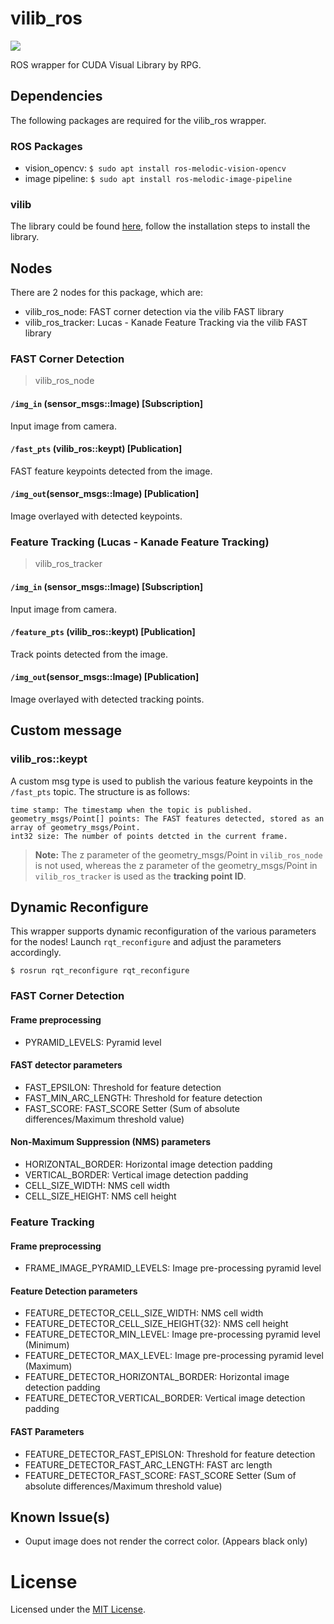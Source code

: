 # vilib_ros
<a href="LICENSE" ><img src="https://img.shields.io/github/license/1487quantum/vilib_ros?style=for-the-badge"/></a>

ROS wrapper for CUDA Visual Library by RPG.

## Dependencies
The following packages are required for the vilib_ros wrapper.
### ROS Packages
- vision_opencv: `$ sudo apt install ros-melodic-vision-opencv`
- image pipeline: `$ sudo apt install ros-melodic-image-pipeline`
### vilib
The library could be found [here](https://github.com/uzh-rpg/vilib), follow the installation steps to install the library.

## Nodes
There are 2 nodes for this package, which are:
- vilib_ros_node: FAST corner detection via the vilib FAST library
- vilib_ros_tracker: Lucas - Kanade Feature Tracking via the vilib FAST library

### FAST Corner Detection
> vilib_ros_node
#### `/img_in` (sensor_msgs::Image)  [Subscription]
Input image from camera.
#### `/fast_pts` (vilib_ros::keypt) [Publication]
FAST feature keypoints detected from the image.
#### `/img_out`(sensor_msgs::Image) [Publication]
Image overlayed with detected keypoints.

### Feature Tracking (Lucas - Kanade Feature Tracking)
> vilib_ros_tracker
#### `/img_in` (sensor_msgs::Image)  [Subscription]
Input image from camera.
#### `/feature_pts` (vilib_ros::keypt) [Publication]
Track points detected from the image.
#### `/img_out`(sensor_msgs::Image) [Publication]
Image overlayed with detected tracking points.

## Custom message
### vilib_ros::keypt 
A custom msg type is used to publish the various feature keypoints in the `/fast_pts` topic. The structure is as follows:
```
time stamp: The timestamp when the topic is published.
geometry_msgs/Point[] points: The FAST features detected, stored as an array of geometry_msgs/Point.
int32 size: The number of points detcted in the current frame.
```
> **Note:** The z parameter of the geometry_msgs/Point in `vilib_ros_node` is not used, whereas the z parameter of the geometry_msgs/Point in `vilib_ros_tracker` is used as the __tracking point ID__.

## Dynamic Reconfigure
This wrapper supports dynamic reconfiguration of the various parameters for the nodes! Launch `rqt_reconfigure` and adjust the parameters accordingly.

```
$ rosrun rqt_reconfigure rqt_reconfigure
```
### FAST Corner Detection
#### Frame preprocessing
- PYRAMID_LEVELS: Pyramid level
#### FAST detector parameters
- FAST_EPSILON: Threshold for feature detection
- FAST_MIN_ARC_LENGTH: Threshold for feature detection
- FAST_SCORE: FAST_SCORE Setter (Sum of absolute differences/Maximum threshold value)
#### Non-Maximum Suppression (NMS) parameters
- HORIZONTAL_BORDER: Horizontal image detection padding
- VERTICAL_BORDER: Vertical image detection padding
- CELL_SIZE_WIDTH: NMS cell width
- CELL_SIZE_HEIGHT: NMS cell height

### Feature Tracking
#### Frame preprocessing
- FRAME_IMAGE_PYRAMID_LEVELS: Image pre-processing pyramid level
#### Feature Detection parameters
- FEATURE_DETECTOR_CELL_SIZE_WIDTH: NMS cell width
- FEATURE_DETECTOR_CELL_SIZE_HEIGHT{32}: NMS cell height
- FEATURE_DETECTOR_MIN_LEVEL: Image pre-processing pyramid level (Minimum)
- FEATURE_DETECTOR_MAX_LEVEL: Image pre-processing pyramid level (Maximum)
- FEATURE_DETECTOR_HORIZONTAL_BORDER: Horizontal image detection padding
- FEATURE_DETECTOR_VERTICAL_BORDER: Vertical image detection padding

#### FAST Parameters
- FEATURE_DETECTOR_FAST_EPISLON: Threshold for feature detection
- FEATURE_DETECTOR_FAST_ARC_LENGTH: FAST arc length
- FEATURE_DETECTOR_FAST_SCORE: FAST_SCORE Setter (Sum of absolute differences/Maximum threshold value)

## Known Issue(s)
- Ouput image does not render the correct color. (Appears black only)


# License
Licensed under the [MIT License](./LICENSE).
